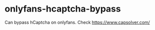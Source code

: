 # onlyfans-hcaptcha-bypass
Can bypass hCaptcha on onlyfans. Check https://www.capsolver.com/ 












































                                                               